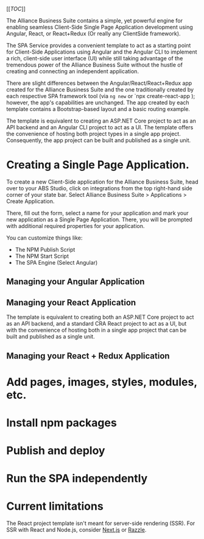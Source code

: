 [[_TOC_]]

The Alliance Business Suite contains a simple, yet powerful engine for enabling seamless Client-Side Single Page Application development using Angular, React, or React+Redux (Or really any ClientSide framework).

The SPA Service provides a convenient template to act as a starting point for Client-Side Applications using Angular and the Angular CLI to implement a rich, client-side user interface (UI) while still taking advantage of the tremendous power of the Alliance Business Suite without the hustle of creating and connecting an independent application.


There are slight differences between the Angular/React/React+Redux app created for the Alliance Business Suite and the one traditionally created by each respective SPA framework tool (via `ng new` or `npx create-react-app ); however, the app's capabilities are unchanged. The app created by each template contains a Bootstrap-based layout and a basic routing example.


The template is equivalent to creating an ASP.NET Core project to act as an API backend and an Angular CLI project to act as a UI. The template offers the convenience of hosting both project types in a single app project. Consequently, the app project can be built and published as a single unit.


# Creating a Single Page Application.

To create a new Client-Side application for the Alliance Business Suite, head over to your ABS Studio, click on integrations from the top right-hand side corner of your state bar. Select Alliance Business Suite > Applications > Create Application.

There, fill out the form, select a name for your application and mark your new application as a Single Page Application. There, you will be prompted with additional required properties for your application.


You can customize things like:

- The NPM Publish Script
- The NPM Start Script
- The SPA Engine (Select Angular)



## Managing your Angular Application

## Managing your React Application

The template is equivalent to creating both an ASP.NET Core project to act as an API backend, and a standard CRA React project to act as a UI, but with the convenience of hosting both in a single app project that can be built and published as a single unit.



## Managing your React + Redux Application

# Add pages, images, styles, modules, etc.

# Install npm packages

# Publish and deploy

# Run the SPA independently


# Current limitations


The React project template isn't meant for server-side rendering (SSR). For SSR with React and Node.js, consider [Next.js](https://github.com/zeit/next.js/) or [Razzle](https://github.com/jaredpalmer/razzle).


































